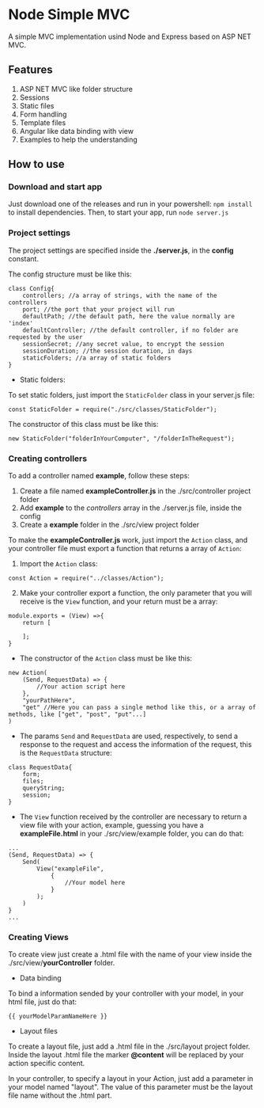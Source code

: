 # Node Simple MVC
A simple MVC implementation usind Node and Express based on ASP NET MVC.

## Features
1. ASP NET MVC like folder structure
2. Sessions
3. Static files
4. Form handling
5. Template files
6. Angular like data binding with view
7. Examples to help the understanding

## How to use

### Download and start app
Just download one of the releases and run in your powershell: ```npm install``` to install dependencies. Then, to start your app, run ```node server.js```

### Project settings

The project settings are specified inside the **./server.js**, in the **config** constant.

The config structure must be like this:
```
class Config{
    controllers; //a array of strings, with the name of the controllers
    port; //the port that your project will run
    defaultPath; //the default path, here the value normally are 'index'
    defaultController; //the default controller, if no folder are requested by the user
    sessionSecret; //any secret value, to encrypt the session
    sessionDuration; //the session duration, in days
    staticFolders; //a array of static folders
}
```

- Static folders:

To set static folders, just import the `StaticFolder` class in your server.js file:
```
const StaticFolder = require("./src/classes/StaticFolder");
```

The constructor of this class must be like this:
```
new StaticFolder("folderInYourComputer", "/folderInTheRequest");
```

### Creating controllers
To add a controller named **example**, follow these steps:
1. Create a file named **exampleController.js** in the ./src/controller project folder
2. Add **example** to the *controllers* array in the ./server.js file, inside the config
3. Create a **example** folder in the ./src/view project folder

To make the **exampleController.js** work, just import the `Action` class, and your controller file must export a function that returns a array of `Action`:
1. Import the `Action` class:
```
const Action = require("../classes/Action");
``` 
2. Make your controller export a function, the only parameter that you will receive is the `View` function, and your return must be a array:
```
module.exports = (View) =>{
    return [

    ];
}
```
- The constructor of the `Action` class must be like this:
```
new Action(
    (Send, RequestData) => {
        //Your action script here
    },
    "yourPathHere",
    "get" //Here you can pass a single method like this, or a array of methods, like ["get", "post", "put"...]
)
```
- The params `Send` and `RequestData` are used, respectively, to send a response to the request and access the information of the request, this is the `RequestData` structure:
```
class RequestData{
    form;
    files;
    queryString;
    session;
}
```
- The `View` function received by the controller are necessary to return a view file with your action, example, guessing you have a **exampleFile.html** in your ./src/view/example folder, you can do that:
```
...
(Send, RequestData) => {
    Send(
        View("exampleFile",
            {
                //Your model here
            }
        );
    )
}
...
```

### Creating Views

To create view just create a .html file with the name of your view inside the ./src/view/**yourController** folder.

- Data binding

To bind a information sended by your controller with your model, in your html file, just do that:
```
{{ yourModelParamNameHere }}
```

- Layout files

To create a layout file, just add a .html file in the ./src/layout project folder. Inside the layout .html file the marker **@content** will be replaced by your action specific content.

In your controller, to specify a layout in your Action, just add a parameter in your model named "layout". The value of this parameter must be the layout file name without the .html part.